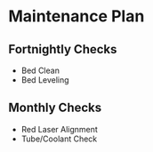 Maintenance Plan
================

Fortnightly Checks
------------------

 - Bed Clean
 - Bed Leveling

Monthly Checks
--------------

 - Red Laser Alignment
 - Tube/Coolant Check
